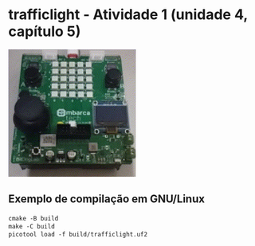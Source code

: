# trafficlight - Atividade 1 (unidade 4, capítulo 5)

![GIF de demonstração](demo.gif)

## Exemplo de compilação em GNU/Linux

```
cmake -B build
make -C build
picotool load -f build/trafficlight.uf2
```

<!-- vim: set spelllang=pt_br: -->
